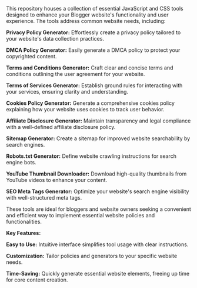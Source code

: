 This repository houses a collection of essential JavaScript and CSS tools designed to enhance your Blogger website's functionality and user experience. The tools address common website needs, including:

**Privacy Policy Generator:** Effortlessly create a privacy policy tailored to your website's data collection practices.

**DMCA Policy Generator:** Easily generate a DMCA policy to protect your copyrighted content.

**Terms and Conditions Generator:** Craft clear and concise terms and conditions outlining the user agreement for your website.

**Terms of Services Generator:** Establish ground rules for interacting with your services, ensuring clarity and understanding.

**Cookies Policy Generator:** Generate a comprehensive cookies policy explaining how your website uses cookies to track user behavior.

**Affiliate Disclosure Generator:** Maintain transparency and legal compliance with a well-defined affiliate disclosure policy.

**Sitemap Generator:** Create a sitemap for improved website searchability by search engines.

**Robots.txt Generator:** Define website crawling instructions for search engine bots.

**YouTube Thumbnail Downloader:** Download high-quality thumbnails from YouTube videos to enhance your content.

**SEO Meta Tags Generator:** Optimize your website's search engine visibility with well-structured meta tags.

These tools are ideal for bloggers and website owners seeking a convenient and efficient way to implement essential website policies and functionalities.

**Key Features:**

**Easy to Use:** Intuitive interface simplifies tool usage with clear instructions.

**Customization:** Tailor policies and generators to your specific website needs.

**Time-Saving:** Quickly generate essential website elements, freeing up time for core content creation.
